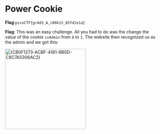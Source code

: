 # Power Cookie
__Flag__:`picoCTF{gr4d3_A_c00k13_65fd1e1a}`

__Flag__: This was an easy challenge. All you had to do was the change the value of the cookie `isAdmin` from `0` to `1`. The website then recognized us as the admin and we got this:

<img width="264" alt="{CB0F1273-ACBF-4181-8B0D-C8C7A5306AC2}" src="https://github.com/user-attachments/assets/3d51f114-0190-48c9-b75f-0a2125394b01">
